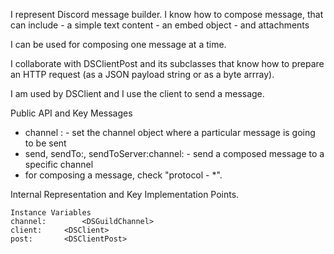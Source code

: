 I represent Discord message builder.
I know how to compose message, that can include
	- a simple text content
	- an embed object
	- and attachments
	
I can be used for composing one message at a time.
	
I collaborate with DSClientPost and its subclasses that know how to prepare an HTTP request (as a JSON payload string or as a byte arrray).

I am used by DSClient and I use the client to send a message.

Public API and Key Messages

- channel : 	- set the channel object where a particular message is going to be sent
- send, sendTo:, sendToServer:channel: - send a composed message to a specific channel
- for composing a message, check "protocol - *".
 
Internal Representation and Key Implementation Points.

    Instance Variables
	channel:		<DSGuildChannel>
	client:		<DSClient>
	post:		<DSClientPost>
